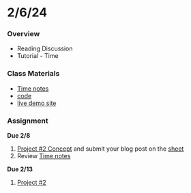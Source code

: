 # 2/6/24
### Overview  
* Reading Discussion
* Tutorial - Time
### Class Materials
* [Time notes](../notes/time.md)
* [code](../webserver/public/class5demo/)
* [live demo site](http://159.89.85.172/class5demo/)
### Assignment
**Due 2/8**
1. [Project #2 Concept](https://github.com/samheckle/networked-media-sp-24/blob/main/assignments/projects.md#project-2) and submit your blog post on the [sheet](https://docs.google.com/spreadsheets/d/1I4rMb-gg-LCbdFIfDhe7uzGNk5gqZN4I2E5XjWZsquM/edit#gid=0)
2. Review [Time notes](../notes/time.md)

**Due 2/13**
1. [Project #2](https://github.com/samheckle/networked-media-sp-24/blob/main/assignments/projects.md#project-2)
